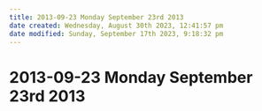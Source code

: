 ```yaml
---
title: 2013-09-23 Monday September 23rd 2013
date created: Wednesday, August 30th 2023, 12:41:57 pm
date modified: Sunday, September 17th 2023, 9:18:32 pm
---
```


# 2013-09-23 Monday September 23rd 2013
